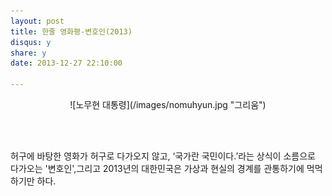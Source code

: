 ```yaml
---
layout: post
title: 한줄 영화평-변호인(2013)
disqus: y
share: y
date: 2013-12-27 22:10:00

---
```


<center>
![노무현 대통령](/images/nomuhyun.jpg "그리움")
</center>

</br></br>


허구에 바탕한 영화가 허구로 다가오지 않고, ‘국가란 국민이다.’라는 상식이 소름으로 다가오는 '변호인',그리고 2013년의 대한민국은 가상과 현실의 경계를 관통하기에 먹먹하기만 하다. 